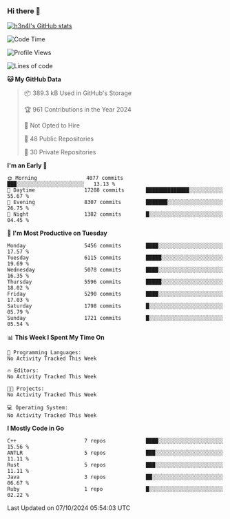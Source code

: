 ### Hi there 👋

[![h3n4l's GitHub stats](https://github-readme-stats.vercel.app/api?username=h3n4l&count_private=true&show_icons=true&theme=radical)](https://github.com/h3n4l/github-readme-stats)

<!--START_SECTION:waka-->
![Code Time](http://img.shields.io/badge/Code%20Time-1%2C953%20hrs%2022%20mins-blue)

![Profile Views](http://img.shields.io/badge/Profile%20Views-0-blue)

![Lines of code](https://img.shields.io/badge/From%20Hello%20World%20I%27ve%20Written-12.0%20million%20lines%20of%20code-blue)

**🐱 My GitHub Data** 

> 📦 389.3 kB Used in GitHub's Storage 
 > 
> 🏆 961 Contributions in the Year 2024
 > 
> 🚫 Not Opted to Hire
 > 
> 📜 48 Public Repositories 
 > 
> 🔑 30 Private Repositories 
 > 
**I'm an Early 🐤** 

```text
🌞 Morning                4077 commits        ███░░░░░░░░░░░░░░░░░░░░░░   13.13 % 
🌆 Daytime                17288 commits       ██████████████░░░░░░░░░░░   55.67 % 
🌃 Evening                8307 commits        ███████░░░░░░░░░░░░░░░░░░   26.75 % 
🌙 Night                  1382 commits        █░░░░░░░░░░░░░░░░░░░░░░░░   04.45 % 
```
📅 **I'm Most Productive on Tuesday** 

```text
Monday                   5456 commits        ████░░░░░░░░░░░░░░░░░░░░░   17.57 % 
Tuesday                  6115 commits        █████░░░░░░░░░░░░░░░░░░░░   19.69 % 
Wednesday                5078 commits        ████░░░░░░░░░░░░░░░░░░░░░   16.35 % 
Thursday                 5596 commits        █████░░░░░░░░░░░░░░░░░░░░   18.02 % 
Friday                   5290 commits        ████░░░░░░░░░░░░░░░░░░░░░   17.03 % 
Saturday                 1798 commits        █░░░░░░░░░░░░░░░░░░░░░░░░   05.79 % 
Sunday                   1721 commits        █░░░░░░░░░░░░░░░░░░░░░░░░   05.54 % 
```


📊 **This Week I Spent My Time On** 

```text
💬 Programming Languages: 
No Activity Tracked This Week

🔥 Editors: 
No Activity Tracked This Week

🐱‍💻 Projects: 
No Activity Tracked This Week

💻 Operating System: 
No Activity Tracked This Week
```

**I Mostly Code in Go** 

```text
C++                      7 repos             ████░░░░░░░░░░░░░░░░░░░░░   15.56 % 
ANTLR                    5 repos             ███░░░░░░░░░░░░░░░░░░░░░░   11.11 % 
Rust                     5 repos             ███░░░░░░░░░░░░░░░░░░░░░░   11.11 % 
Java                     3 repos             ██░░░░░░░░░░░░░░░░░░░░░░░   06.67 % 
Ruby                     1 repo              █░░░░░░░░░░░░░░░░░░░░░░░░   02.22 % 
```




 Last Updated on 07/10/2024 05:54:03 UTC
<!--END_SECTION:waka-->

